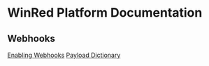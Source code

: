 # WinRed Platform Documentation

## Webhooks

[Enabling Webhooks](https://support.winred.com/en/articles/4136077-enable-webhooks)
[Payload Dictionary](https://docs.google.com/spreadsheets/d/1R8cpCZXv3ddijfDP0qIG4nDzvbDEhDTdDmKICJaYNfw/edit?pli=1#gid=0)
